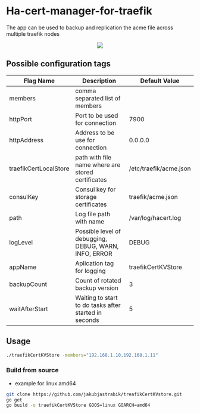 # Ha-cert-manager-for-traefik
The app can be used to backup and replication the acme file across multiple traefik nodes

<p align="center">
  <img src="[http://some_place.com/image.png](https://github.com/jakubjastrabik/treafikCertKVstore/tree/master/docu/images/basic-topo.svg)" />
</p>

## Possible configuration tags

| Flag Name             | Description                                           | Default Value          |
|--                     |--                                                     |--                      |
| members               | comma separated list of members                       |                        |
| httpPort              | Port to be used for connection                        | 7900                   |
| httpAddress           | Address to be use for connection                      | 0.0.0.0                |
| traefikCertLocalStore | path with file name where are stored certificates     | /etc/traefik/acme.json |
| consulKey             | Consul key for storage certificates                   | traefik/acme.json      |
| path                  | Log file path with name                               | /var/log/hacert.log    |
| logLevel              | Possible level of debugging, DEBUG, WARN, INFO, ERROR | DEBUG                  |
| appName               | Aplication tag for logging                            | traefikCertKVStore     |
| backupCount           | Count of rotated backup version                       | 3                      |
| waitAfterStart        | Waiting to start to do tasks after started in seconds | 5                      |

## Usage

``` Bash
./traefikCertKVStore -members="192.168.1.10,192.168.1.11"
```

### Build from source

* example for linux amd64
  
``` Bash
git clone https://github.com/jakubjastrabik/treafikCertKVstore.git
go get
go build -o traefikCertKVStore GOOS=linux GOARCH=amd64
```
